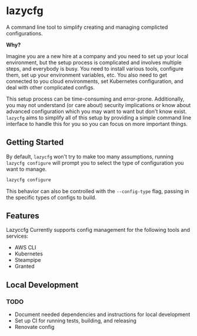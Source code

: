 # lazycfg

A command line tool to simplify creating and managing complicted configurations.

**Why?**

Imagine you are a new hire at a company and you need to set up your local
environment, but the setup process is complicated and involves multiple steps,
and everybody is busy. You need to install various tools, configure them, set up
your environment variables, etc. You also need to get connected to you cloud
environments, set Kubernetes configuration, and deal with other complicated
configs.

This setup process can be time-consuming and error-prone. Additionally, you may
not understand (or care about) security implications or know about advanced
configuration which you may want to want but don't know exist. `lazycfg` aims to
simplify all of this setup by providing a simple command line interface to handle
this for you so you can focus on more important things.

## Getting Started

By default, `lazycfg` won't try to make too many assumptions, running `lazycfg
configure` will prompt you to select the type of configuration you want to
manage.

```bash
lazycfg configure
```

This behavior can also be controlled with the `--config-type` flag, passing in
the specific types of configs to build.

## Features

Lazyccfg Currently supports config management for the following tools and services:

- AWS CLI
- Kubernetes
- Steampipe
- Granted

## Local Development

### TODO

- Document needed dependencies and instructions for local development
- Set up CI for running tests, building, and releasing
- Renovate config
